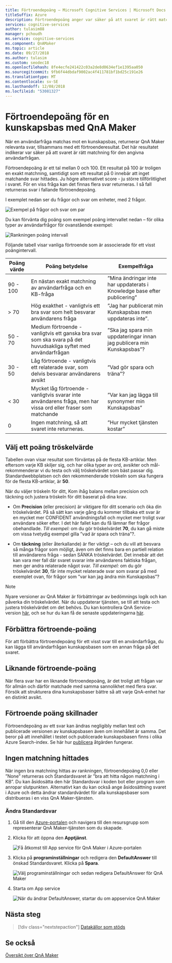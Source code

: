 ```yaml
---
title: Förtroendepoäng – Microsoft Cognitive Services | Microsoft Docs
titleSuffix: Azure
description: Förtroendepoäng anger var säker på att svaret är rätt matchning för den angivna användarfrågan.
services: cognitive-services
author: tulasim88
manager: pchoudh
ms.service: cognitive-services
ms.component: QnAMaker
ms.topic: article
ms.date: 09/27/2018
ms.author: tulasim
ms.custom: seodec18
ms.openlocfilehash: 8fe4ecfe241422c03a2de8d0634ef1e1395aa050
ms.sourcegitcommit: 9fb6f44dbdaf9002ac4f411781bf1bd25c191e26
ms.translationtype: MT
ms.contentlocale: sv-SE
ms.lasthandoff: 12/08/2018
ms.locfileid: "53081327"
---
```

# <a name="confidence-score-of-a-qna-maker-knowledge-base"></a>Förtroendepoäng för en kunskapsbas med QnA Maker
När en användarfråga matchas mot en kunskapsbas, returnerar QnA Maker relevanta svar, tillsammans med ett förtroenderesultat. Det här resultatet indikerar var säker på att svaret är rätt matchning för den angivna användarfrågan. 

Förtroendepoäng är ett tal mellan 0 och 100. Ett resultat på 100 är troligen en exakt matchning, samtidigt som ett resultat på 0 innebär att inget matchande svar hittades. Ju högre alternativet score - ju större tillförlitlighet i svaret. För en viss fråga kan det finnas flera svar returneras. I så fall returneras svar i fallande förtroendepoäng.

I exemplet nedan ser du frågor och svar om enheter, med 2 frågor. 


![Exempel på frågor och svar om par](../media/qnamaker-concepts-confidencescore/ranker-example-qna.png)

Du kan förvänta dig poäng som exempel poäng intervallet nedan – för olika typer av användarfrågor för ovanstående exempel:


![Rankningen poäng intervall](../media/qnamaker-concepts-confidencescore/ranker-score-range.png)


Följande tabell visar vanliga förtroende som är associerade för ett visst poängintervall.

|Poäng värde|Poäng betydelse|Exempelfråga|
|--|--|--|
|90 - 100|En nästan exakt matchning av användarfråga och en KB-fråga|”Mina ändringar inte har uppdaterats i Knowledge base efter publicering”|
|> 70|Hög exakthet - vanligtvis ett bra svar som helt besvarar användarens fråga|”Jag har publicerat min Kunskapsbas men uppdateras inte”.|
|50 - 70|Medium förtroende - vanligtvis ett ganska bra svar som ska svara på det huvudsakliga syftet med användarfrågan|”Ska jag spara min uppdateringar innan jag publicera min Kunskapsbas”?|
|30 - 50|Låg förtroende - vanligtvis ett relaterade svar, som delvis besvarar användarens avsikt|”Vad gör spara och träna”?|
|< 30|Mycket låg förtroende - vanligtvis svarar inte användarens fråga, men har vissa ord eller fraser som matchande |”Var kan jag lägga till synonymer min Kunskapsbas”|
|0|Ingen matchning, så att svaret inte returneras.|”Hur mycket tjänsten kostar”|

## <a name="choose-a-score-threshold"></a>Välj ett poäng tröskelvärde
Tabellen ovan visar resultat som förväntas på de flesta KB-artiklar. Men eftersom varje KB skiljer sig, och har olika typer av ord, avsikter och mål-rekommenderar vi du testa och välj tröskelvärdet som bäst passar dig. Standardwebbplatsen och den rekommenderade tröskeln som ska fungera för de flesta KB-artiklar, är **50**.

När du väljer tröskeln för ditt, Kom ihåg balans mellan precision och täckning och justera tröskeln för ditt baserat på dina krav.

- Om **Precision** (eller precision) är viktigare för ditt scenario och öka din tröskelvärdet. På så sätt kan varje gång du kommer tillbaka ett svar är en mycket mer CONFIDENT användningsfall och mycket mer troligt svar användare söker efter. I det här fallet kan du få lämnar fler frågor obehandlade. *Till exempel:* om du gör tröskelvärdet **70**, du kan gå miste om vissa tvetydig exempel gilla ”vad är spara och träna”?.

- Om **täckning** (eller återkallande) är fler viktigt – och du vill att besvara så många frågor som möjligt, även om det finns bara en partiell relation till användarens fråga - sedan SÄNKA tröskelvärdet. Det innebär att det kan vara mer fall där svaret svarar inte användarens faktiska frågan, men ger andra relaterade något svar. *Till exempel:* om du gör tröskelvärdet **30**, får inte mycket relaterade svar som svarar på med exemplet ovan, för frågor som ”var kan jag ändra min Kunskapsbas”?

> [!NOTE]
> Nyare versioner av QnA Maker är förbättringar av bedömnings logik och kan påverka din tröskelvärdet. När du uppdaterar tjänsten, se till att testa och justera tröskelvärdet om det behövs. Du kan kontrollera QnA Service-version [här](https://www.qnamaker.ai/UserSettings), och se hur du kan få de senaste uppdateringarna [här](../How-To/troubleshooting-runtime.md).

## <a name="improve-confidence-scores"></a>Förbättra förtroende-poäng
För att förbättra förtroendepoäng för ett visst svar till en användarfråga, du kan lägga till användarfrågan kunskapsbasen som en annan fråga på det svaret.


## <a name="similar-confidence-scores"></a>Liknande förtroende-poäng
När flera svar har en liknande förtroendepoäng, är det troligt att frågan var för allmän och därför matchade med samma sannolikhet med flera svar. Försök att strukturera dina kunskapsbaser bättre så att varje QnA-enhet har en distinkt avsikt.


## <a name="confidence-score-differences"></a>Förtroende poäng skillnader
Förtroendepoäng av ett svar kan ändras negligibly mellan test och publicerade versionen av kunskapsbasen även om innehållet är samma. Det beror på att innehållet i testet och publicerade kunskapsbasen finns i olika Azure Search-index.
Se här hur [publicera](../How-To/publish-knowledge-base.md) åtgärden fungerar.


## <a name="no-match-found"></a>Ingen matchning hittades
När ingen bra matchning hittas av rankningen, förtroendepoäng 0,0 eller ”None” returneras och Standardsvaret är ”bra att hitta någon matchning i KB”. Du kan åsidosätta den här Standardsvar i koden bot eller program som anropar slutpunkten. Alternativt kan du kan också ange åsidosättning svaret i Azure och detta ändrar standardvärdet för alla kunskapsbaser som distribueras i en viss QnA Maker-tjänsten.

### <a name="change-default-answer"></a>Ändra Standardsvar

1. Gå till den [Azure-portalen](https://portal.azure.com) och navigera till den resursgrupp som representerar QnA Maker-tjänsten som du skapade.

2. Klicka för att öppna den **Apptjänst**.

    ![Få åtkomst till App service för QnA Maker i Azure-portalen](../media/qnamaker-concepts-confidencescore/set-default-response.png)

3. Klicka på **programinställningar** och redigera den **DefaultAnswer** till önskad Standardsvaret. Klicka på **Spara**.

    ![Välj programinställningar och sedan redigera DefaultAnswer för QnA Maker](../media/qnamaker-concepts-confidencescore/change-response.png)

4. Starta om App service

    ![När du ändrar DefaultAnswer, startar du om appservice QnA Maker](../media/qnamaker-faq/qnamaker-appservice-restart.png)


## <a name="next-steps"></a>Nästa steg
> [!div class="nextstepaction"]
> [Datakällor som stöds](./data-sources-supported.md)
## <a name="see-also"></a>Se också 
[Översikt över QnA Maker](../Overview/overview.md)
